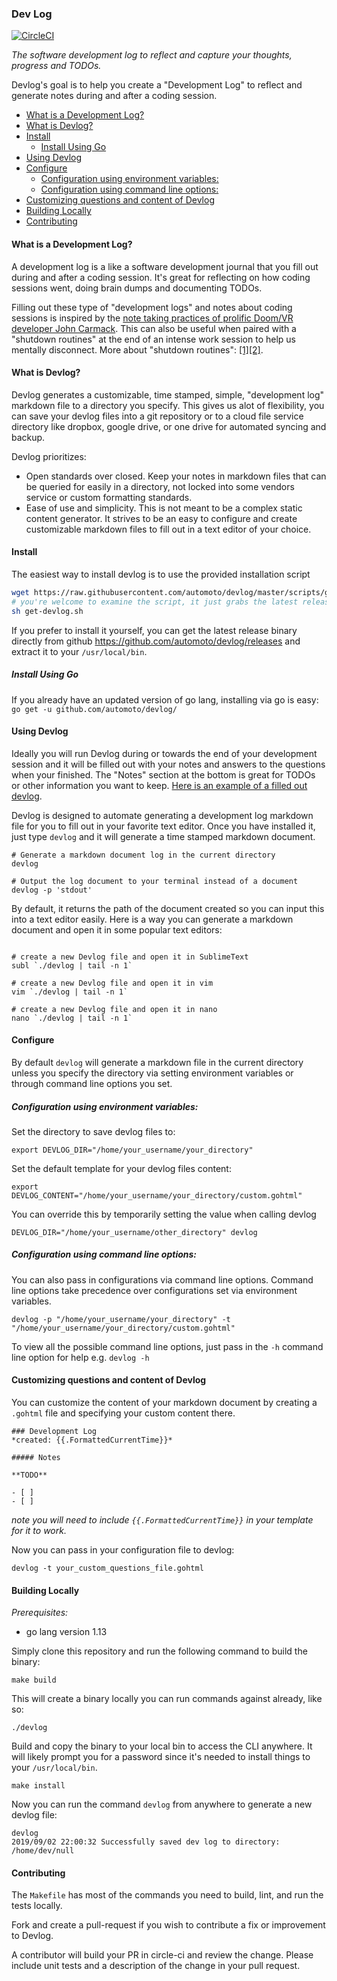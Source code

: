 ### Dev Log
[![CircleCI](https://circleci.com/gh/automoto/devlog.svg?style=svg)](https://circleci.com/gh/automoto/devlog)

*The software development log to reflect and capture your thoughts, progress and TODOs.*

Devlog's goal is to help you create a "Development Log" to reflect and generate notes during and after a coding session.

<!-- MarkdownTOC autolink="true" -->

- [What is a Development Log?](#what-is-a-development-log)
- [What is Devlog?](#what-is-devlog)
- [Install](#install)
	- [Install Using Go](#install-using-go)
- [Using Devlog](#using-devlog)
- [Configure](#configure)
	- [Configuration using environment variables:](#configuration-using-environment-variables)
	- [Configuration using command line options:](#configuration-using-command-line-options)
- [Customizing questions and content of Devlog](#customizing-questions-and-content-of-devlog)
- [Building Locally](#building-locally)
- [Contributing](#contributing)

<!-- /MarkdownTOC -->


#### What is a Development Log?

A development log is a like a software development journal that you fill out during and after a coding session. It's great for reflecting on how coding sessions went, doing brain dumps and documenting TODOs.

Filling out these type of "development logs" and notes about coding sessions is inspired by the [note taking practices of prolific Doom/VR developer John Carmack](https://news.ycombinator.com/item?id=12575501). This can also be useful when paired with a "shutdown routines" at the end of an intense work session to help us mentally disconnect. More about "shutdown routines": [[1]](https://www.calnewport.com/blog/2009/06/08/drastically-reduce-stress-with-a-work-shutdown-ritual/)[[2]](https://www.calnewport.com/blog/2012/08/02/work-less-to-work-better-my-experiments-with-shutdown-routines/).

#### What is Devlog?

Devlog generates a customizable, time stamped, simple, "development log" markdown file to a directory you specify. This gives us alot of flexibility, you can save your devlog files into a git repository or to a cloud file service directory like dropbox, google drive, or one drive for automated syncing and backup.

Devlog prioritizes:
- Open standards over closed. Keep your notes in markdown files that can be queried for easily in a directory, not locked into some vendors service or custom formatting standards.
- Ease of use and simplicity. This is not meant to be a complex static content generator. It strives to be an easy to configure and create customizable markdown files to fill out in a text editor of your choice.

#### Install
The easiest way to install devlog is to use the provided installation script
``` sh
wget https://raw.githubusercontent.com/automoto/devlog/master/scripts/get-devlog.sh
# you're welcome to examine the script, it just grabs the latest release from github for your OS and installs it
sh get-devlog.sh
```

If you prefer to install it yourself, you can get the latest release binary directly from github https://github.com/automoto/devlog/releases and extract it to your `/usr/local/bin`.

##### Install Using Go

If you already have an updated version of go lang, installing via go is easy:
`go get -u github.com/automoto/devlog/`


#### Using Devlog
Ideally you will run Devlog during or towards the end of your development session and it will be filled out with your notes and answers to the questions when your finished. The "Notes" section at the bottom is great for TODOs or other information you want to keep. [Here is an example of a filled out devlog](https://gist.github.com/automoto/15e037d40258df1b8c2394ba1bae2c07). 

Devlog is designed to automate generating a development log markdown file for you to fill out in your favorite text editor. Once you have installed it, just type `devlog` and it will generate a time stamped markdown document. 

```shell
# Generate a markdown document log in the current directory
devlog

# Output the log document to your terminal instead of a document
devlog -p 'stdout'

```

By default, it returns the path of the document created so you can input this into a text editor easily. Here is a way you can generate a markdown document and open it in some popular text editors: 

```shell

# create a new Devlog file and open it in SublimeText
subl `./devlog | tail -n 1`

# create a new Devlog file and open it in vim
vim `./devlog | tail -n 1`

# create a new Devlog file and open it in nano
nano `./devlog | tail -n 1`
```


#### Configure
By default `devlog` will generate a markdown file in the current directory unless you specify the directory via setting environment variables or through command line options you set.

##### Configuration using environment variables:

Set the directory to save devlog files to:
```
export DEVLOG_DIR="/home/your_username/your_directory"
```

Set the default template for your devlog files content:
```
export DEVLOG_CONTENT="/home/your_username/your_directory/custom.gohtml"
```


You can override this by temporarily setting the value when calling devlog

```
DEVLOG_DIR="/home/your_username/other_directory" devlog
```

##### Configuration using command line options:

You can also pass in configurations via command line options. Command line options take precedence over configurations set via environment variables.
```
devlog -p "/home/your_username/your_directory" -t "/home/your_username/your_directory/custom.gohtml" 
```
To view all the possible command line options, just pass in the `-h` command line option for help e.g. `devlog -h` 

#### Customizing questions and content of Devlog
You can customize the content of your markdown document by creating a `.gohtml` file and specifying your custom content there.
``` gohtml
### Development Log
*created: {{.FormattedCurrentTime}}*

##### Notes

**TODO**

- [ ]
- [ ]
```
*note you will need to include `{{.FormattedCurrentTime}}` in your template for it to work.*

Now you can pass in your configuration file to devlog:
```
devlog -t your_custom_questions_file.gohtml
```

#### Building Locally

*Prerequisites:*
  - go lang version 1.13

Simply clone this repository and run the following command to build the binary:
```shell
make build
```

This will create a binary locally you can run commands against already, like so:

`./devlog`

Build and copy the binary to your local bin to access the CLI anywhere. It will likely prompt you for a password since it's needed to install things to your `/usr/local/bin`.

```shell
make install
```

Now you can run the command `devlog` from anywhere to generate a new devlog file:

``` shell
devlog
2019/09/02 22:00:32 Successfully saved dev log to directory: /home/dev/null
```

#### Contributing

The `Makefile` has most of the commands you need to build, lint, and run the tests locally.

Fork and create a pull-request if you wish to contribute a fix or improvement to Devlog.

A contributor will build your PR in circle-ci and review the change. Please include unit tests and a description of the change in your pull request.

